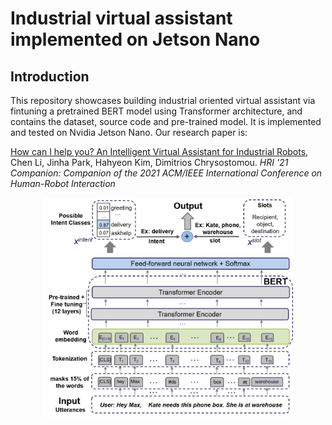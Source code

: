 # Industrial virtual assistant implemented on Jetson Nano

## Introduction
This repository showcases building industrial oriented virtual assistant via fintuning a pretrained BERT model using Transformer architecture, and contains the dataset, source code and pre-trained model. It is implemented and tested on
Nvidia Jetson Nano. Our research paper is:

[How can I help you? An Intelligent Virtual Assistant for Industrial Robots](https://dl.acm.org/doi/10.1145/3434074.3447163), 
 Chen Li, Jinha Park, Hahyeon Kim, Dimitrios Chrysostomou. *HRI '21 Companion: Companion of the 2021 ACM/IEEE International Conference on Human-Robot Interaction*

<center><img src="https://github.com/lcroy/Jetson_nano/blob/main/Image/BERT.png" width="400" /></center>